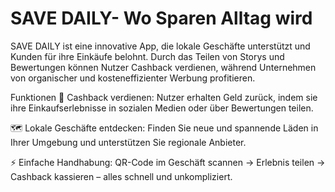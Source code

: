 # SAVE DAILY- Wo Sparen Alltag wird
SAVE DAILY ist eine innovative App, die lokale Geschäfte unterstützt und Kunden für ihre Einkäufe belohnt. Durch das Teilen von Storys und Bewertungen können Nutzer Cashback verdienen, während Unternehmen von organischer und kosteneffizienter Werbung profitieren.

Funktionen
💸 Cashback verdienen:
Nutzer erhalten Geld zurück, indem sie ihre Einkaufserlebnisse in sozialen Medien oder über Bewertungen teilen.

🗺️ Lokale Geschäfte entdecken:
Finden Sie neue und spannende Läden in Ihrer Umgebung und unterstützen Sie regionale Anbieter.

⚡ Einfache Handhabung:
QR-Code im Geschäft scannen → Erlebnis teilen → Cashback kassieren – alles schnell und unkompliziert.
